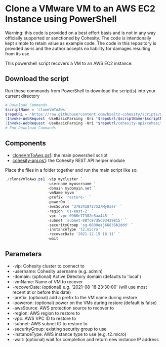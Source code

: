# Clone a VMware VM to an AWS EC2 Instance using PowerShell

Warning: this code is provided on a best effort basis and is not in any way officially supported or sanctioned by Cohesity. The code is intentionally kept simple to retain value as example code. The code in this repository is provided as-is and the author accepts no liability for damages resulting from its use.

This powershell script recovers a VM to an AWS EC2 instance.

## Download the script

Run these commands from PowerShell to download the script(s) into your current directory

```powershell
# Download Commands
$scriptName = 'cloneVmToAws'
$repoURL = 'https://raw.githubusercontent.com/bseltz-cohesity/scripts/master/powershell'
(Invoke-WebRequest -UseBasicParsing -Uri "$repoUrl/$scriptName/$scriptName.ps1").content | Out-File "$scriptName.ps1"; (Get-Content "$scriptName.ps1") | Set-Content "$scriptName.ps1"
(Invoke-WebRequest -UseBasicParsing -Uri "$repoUrl/cohesity-api/cohesity-api.ps1").content | Out-File cohesity-api.ps1; (Get-Content cohesity-api.ps1) | Set-Content cohesity-api.ps1
# End Download Commands
```

## Components

* [cloneVmToAws.ps1](https://raw.githubusercontent.com/bseltz-cohesity/scripts/master/powershell/cloneVmToAws/cloneVmToAws.ps1): the main powershell script
* [cohesity-api.ps1](https://raw.githubusercontent.com/bseltz-cohesity/scripts/master/powershell/cohesity-api/cohesity-api.ps1): the Cohesity REST API helper module

Place the files in a folder together and run the main script like so:

```powershell
./cloneVmToAws.ps1 -vip mycluster `
                   -username myusername `
                   -domain mydomain.net `
                   -vmName myvm `
                   -prefix 'restore-' `
                   -powerOn `
                   -awsSource '378341872752/MyUser' `
                   -region 'us-east-2' `
                   -vpc 'vpc-0986e77382e8aa445' `
                   -subnet 'subnet-08fc87d5c93439815' `
                   -securityGroup 'sg-0800ea566835b2ddd' `
                   -instanceType 't2.micro' `
                   -recoverDate '2021-12-15 16:11' `
                   -wait
```

## Parameters

* -vip: Cohesity cluster to connect to
* -username: Cohesity username (e.g. admin)
* -domain: (optional) Active Directory domain (defaults to 'local')
* -vmName: Name of VM to recover
* -recoverDate: (optional) e.g. '2021-08-18 23:30:00' (will use most recent at or before this date)
* -prefix: (optional) add a prefix to the VM name during restore
* -poweron: (optional) power on the VMs during restore (default is false)
* -awsSource: AWS protection source to recover to
* -region: AWS region to restore to
* -vpc: AWS VPC ID to restore to
* -subnet: AWS subnet ID to restore to
* -securityGroup: existing security group to use
* -instanceType: AWS instance type to use (e.g. t2.micro)
* -wait: (optional) wait for completion and return new instance IP address
